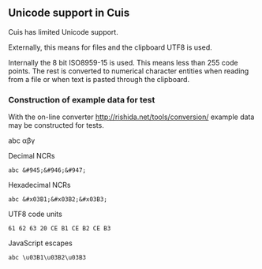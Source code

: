 ﻿

Unicode support in Cuis
------------------------------

Cuis has limited Unicode support.

Externally, this means for files and the clipboard UTF8 is used.

Internally the 8 bit ISO8959-15 is used. This means less than 255 code points. 
The rest is converted to numerical character entities when reading from a file or when text is pasted through the clipboard.


### Construction of example data for test


With the on-line converter http://rishida.net/tools/conversion/ example data may be constructed for tests.

abc αβγ


Decimal NCRs

    abc &#945;&#946;&#947;



Hexadecimal NCRs

    abc &#x03B1;&#x03B2;&#x03B3;


UTF8 code units

    61 62 63 20 CE B1 CE B2 CE B3



JavaScript escapes

    abc \u03B1\u03B2\u03B3